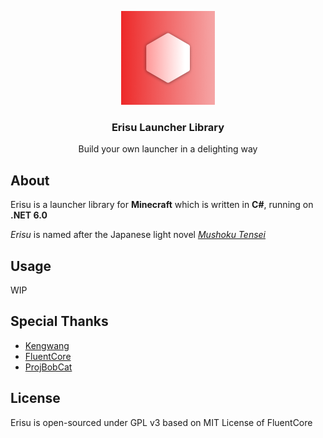 <p align="center">
    <a href="https://github.com/Yoroion/Erisu" >
    <img src="/Erisu_Logo.png" alt="Logo" width="150" height="150" >
  </a>
  <h3 align="center">Erisu Launcher Library</h3>
<p align="center">Build your own launcher in a delighting way</p>


## About

Erisu is a launcher library for **Minecraft** which is written in **C#**, running on **.NET 6.0**

*Erisu* is named after the Japanese light novel [*Mushoku Tensei*](https://zh.moegirl.org.cn/%E6%97%A0%E8%81%8C%E8%BD%AC%E7%94%9F_~%E5%88%B0%E4%BA%86%E5%BC%82%E4%B8%96%E7%95%8C%E5%B0%B1%E6%8B%BF%E5%87%BA%E7%9C%9F%E6%9C%AC%E4%BA%8B~) 

## Usage

WIP

## Special Thanks

- [Kengwang](https://github.com/kengwang) 
-  [FluentCore](https://github.com/Xcube-Studio/FluentCore)
-  [ProjBobCat](https://github.com/Corona-Studio/ProjBobcat) 


## License
Erisu is open-sourced under GPL v3 based on MIT License of FluentCore
